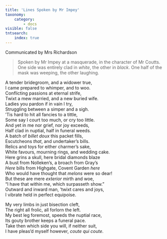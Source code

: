 ```yaml
---
title: 'Lines Spoken by Mr Impey'
taxonomy:
    category:
        - docs
visible: false
tntsearch:
    index: true
---
```


<div class="author">Communicated by Mrs Richardson</div>

> Spoken by Mr Impey at a masquerade, in the character of Mr Coutts. One side was entirely clad in *white*, the other in *black*. One half of the mask was weeping, the other laughing.

A tender bridegroom, and a widower true,  
I came prepared to whimper, and to woo.  
Conflicting passions at eternal strife,  
Twixt a mew married, and a new buried wife.  
Ladies you pardon if in vain I try,  
Struggling between a simper and a sigh.  
’Tis hard to hit all fancies to a tittle,  
Some say I court too much, or cry too little.  
And yet in me nor grief, nor joy exceeds,  
Half clad in nuptial, half in funeral weeds.  
A batch of *billet doux* this packet fills,  
Escutcheons *that*, and undertaker’s bills.  
Relics and toys for either charmer’s sake,  
White favours, mourning rings, and wedding cake.  
Here grins a skull, here bridal diamonds blaze  
A bust from Nolleken’s, a broach from Gray’s  
*Here* bills from Highgate, Covent Garden *here*  
Who would have thought that *melons* were so dear!  
But these are mere *exterior* mirth and woe,  
“I have that within me, which surpasseth show.”  
Outward and inward man, ’twixt cares and joys,  
I vibrate held in perfect equipoise.  

My very limbs in just bisection cleft,  
The right all frolic, all forlorn the left.  
My best leg foremost, speeds the nuptial race,  
Its gouty brother keeps a funeral pace.  
Take then which side you will, if neither suit,  
I have pleas’d myself however, *coute qui coute*.